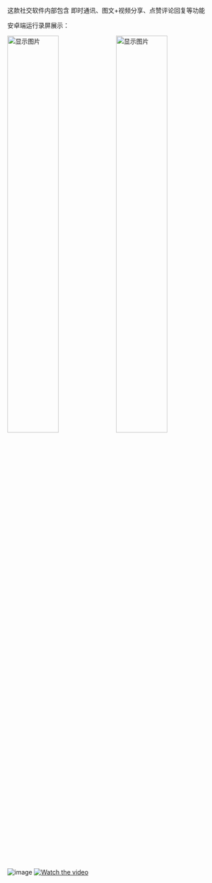 这款社交软件内部包含 即时通讯、图文+视频分享、点赞评论回复等功能

安卓端运行录屏展示：

<img width="48%" src="https://imaptest.oss-cn-beijing.aliyuncs.com/show/1.jpg"  alt="显示图片" />
<img width="48%" src="https://imaptest.oss-cn-beijing.aliyuncs.com/show/3.jpg"  alt="显示图片" />

![image](https://imaptest.oss-cn-beijing.aliyuncs.com/show/1.jpg)
[![Watch the video](https://imaptest.oss-cn-beijing.aliyuncs.com/show/WechatIMG3.jpg)](https://imaptest.oss-cn-beijing.aliyuncs.com/show/1579336917262884.mp4)
